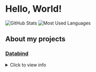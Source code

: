 # Hello, World!

![GitHub Stats](https://github-readme-stats.vercel.app/api?username=MysteryBlokHed&theme=dracula)
![Most Used Languages](https://github-readme-stats.vercel.app/api/top-langs?username=MysteryBlokHed&theme=dracula&layout=compact)

## About my projects

### [Databind](https://github.com/MysteryBlokHed/databind)

<details>
  <summary>Click to view info</summary>
  I felt that Minecraft datapacks weren't very fun to make, and the format led
  to an unnecessary amount of files for related things. The whole "required to
  make a new file for every function" thing isn't something that I've seen in
  any other language, so I thought I'd try to fix that as well as add some other
  features that I thought would be useful.

I hadn't actually made a datapack before building this project, and it was
also my first time doing anything related to parsing text. I also definitely
made the first few releases far earlier than I should've, leading to some
buggy and/or incomplete releases. Despite that, after a bunch of bug fixes and
features, I think I've made something that datapack developers could find
useful.

</details>
